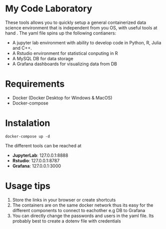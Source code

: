 # My Code Laboratory

These tools allows you to quickly setup a general containerized data science environment that is independent from you OS, with useful tools at hand . The yaml file spins up the following contianers:

 - A jupyter lab environment with ability to develop code in Python, R, Julia and C++. 
 - A Rstudio environment for statistical conputing in R
 - A MySQL DB for data storage 
 - A Grafana dashboards for visualizing data from DB


# Requirements

 - Docker (Docker Desktop for Windows & MacOS)
 - Docker-compose

# Instalation 

```docker-compose up -d```

The different tools can be reached at

 - **JupyterLab**: 127.0.0.1:8888
 - **Rstudio**: 127.0.0.1:8787
 - **Grafana**: 127.0.0.1:3000



# Usage tips

1. Store the links in your browser or create shortcuts
2. The containers are on the same docker network thus its easy for the different components to connect to eachother e.g DB to Grafana 
3. You can directly change the passwords and users in the yaml file. Its probably best to create a dotenv file with credentials



